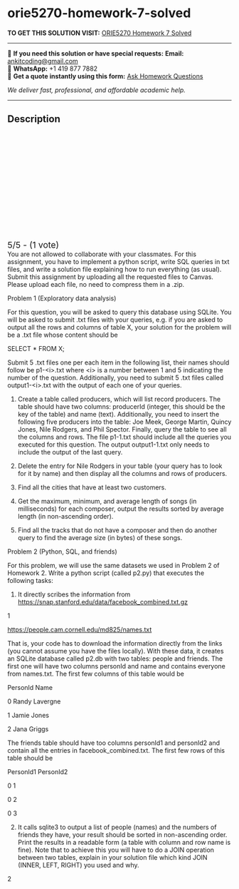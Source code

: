 # orie5270-homework-7-solved
**TO GET THIS SOLUTION VISIT:** [ORIE5270 Homework 7 Solved](https://www.ankitcodinghub.com/product/orie-5270-homework-7-solved/)


---

📩 **If you need this solution or have special requests:** **Email:** ankitcoding@gmail.com  
📱 **WhatsApp:** +1 419 877 7882  
📄 **Get a quote instantly using this form:** [Ask Homework Questions](https://www.ankitcodinghub.com/services/ask-homework-questions/)

*We deliver fast, professional, and affordable academic help.*

---

<h2>Description</h2>



<div class="kk-star-ratings kksr-auto kksr-align-center kksr-valign-top" data-payload="{&quot;align&quot;:&quot;center&quot;,&quot;id&quot;:&quot;116102&quot;,&quot;slug&quot;:&quot;default&quot;,&quot;valign&quot;:&quot;top&quot;,&quot;ignore&quot;:&quot;&quot;,&quot;reference&quot;:&quot;auto&quot;,&quot;class&quot;:&quot;&quot;,&quot;count&quot;:&quot;1&quot;,&quot;legendonly&quot;:&quot;&quot;,&quot;readonly&quot;:&quot;&quot;,&quot;score&quot;:&quot;5&quot;,&quot;starsonly&quot;:&quot;&quot;,&quot;best&quot;:&quot;5&quot;,&quot;gap&quot;:&quot;4&quot;,&quot;greet&quot;:&quot;Rate this product&quot;,&quot;legend&quot;:&quot;5\/5 - (1 vote)&quot;,&quot;size&quot;:&quot;24&quot;,&quot;title&quot;:&quot;ORIE5270  Homework 7 Solved&quot;,&quot;width&quot;:&quot;138&quot;,&quot;_legend&quot;:&quot;{score}\/{best} - ({count} {votes})&quot;,&quot;font_factor&quot;:&quot;1.25&quot;}">

<div class="kksr-stars">

<div class="kksr-stars-inactive">
            <div class="kksr-star" data-star="1" style="padding-right: 4px">


<div class="kksr-icon" style="width: 24px; height: 24px;"></div>
        </div>
            <div class="kksr-star" data-star="2" style="padding-right: 4px">


<div class="kksr-icon" style="width: 24px; height: 24px;"></div>
        </div>
            <div class="kksr-star" data-star="3" style="padding-right: 4px">


<div class="kksr-icon" style="width: 24px; height: 24px;"></div>
        </div>
            <div class="kksr-star" data-star="4" style="padding-right: 4px">


<div class="kksr-icon" style="width: 24px; height: 24px;"></div>
        </div>
            <div class="kksr-star" data-star="5" style="padding-right: 4px">


<div class="kksr-icon" style="width: 24px; height: 24px;"></div>
        </div>
    </div>

<div class="kksr-stars-active" style="width: 138px;">
            <div class="kksr-star" style="padding-right: 4px">


<div class="kksr-icon" style="width: 24px; height: 24px;"></div>
        </div>
            <div class="kksr-star" style="padding-right: 4px">


<div class="kksr-icon" style="width: 24px; height: 24px;"></div>
        </div>
            <div class="kksr-star" style="padding-right: 4px">


<div class="kksr-icon" style="width: 24px; height: 24px;"></div>
        </div>
            <div class="kksr-star" style="padding-right: 4px">


<div class="kksr-icon" style="width: 24px; height: 24px;"></div>
        </div>
            <div class="kksr-star" style="padding-right: 4px">


<div class="kksr-icon" style="width: 24px; height: 24px;"></div>
        </div>
    </div>
</div>


<div class="kksr-legend" style="font-size: 19.2px;">
            5/5 - (1 vote)    </div>
    </div>
You are not allowed to collaborate with your classmates. For this assignment, you have to implement a python script, write SQL queries in txt files, and write a solution file explaining how to run everything (as usual). Submit this assignment by uploading all the requested files to Canvas. Please upload each file, no need to compress them in a .zip.

Problem 1 (Exploratory data analysis)

For this question, you will be asked to query this database using SQLite. You will be asked to submit .txt files with your queries, e.g. if you are asked to output all the rows and columns of table X, your solution for the problem will be a .txt file whose content should be

SELECT * FROM X;

Submit 5 .txt files one per each item in the following list, their names should follow be p1-&lt;i&gt;.txt where &lt;i&gt; is a number between 1 and 5 indicating the number of the question. Additionally, you need to submit 5 .txt files called output1-&lt;i&gt;.txt with the output of each one of your queries.

1. Create a table called producers, which will list record producers. The table should have two columns: producerId (integer, this should be the key of the table) and name (text). Additionally, you need to insert the following five producers into the table: Joe Meek, George Martin, Quincy Jones, Nile Rodgers, and Phil Spector. Finally, query the table to see all the columns and rows. The file p1-1.txt should include all the queries you executed for this question. The output output1-1.txt only needs to include the output of the last query.

2. Delete the entry for Nile Rodgers in your table (your query has to look for it by name) and then display all the columns and rows of producers.

3. Find all the cities that have at least two customers.

4. Get the maximum, minimum, and average length of songs (in milliseconds) for each composer, output the results sorted by average length (in non-ascending order).

5. Find all the tracks that do not have a composer and then do another query to find the average size (in bytes) of these songs.

Problem 2 (Python, SQL, and friends)

For this problem, we will use the same datasets we used in Problem 2 of Homework 2. Write a python script (called p2.py) that executes the following tasks:

1. It directly scribes the information from https://snap.stanford.edu/data/facebook_combined.txt.gz

1

https://people.cam.cornell.edu/md825/names.txt

That is, your code has to download the information directly from the links (you cannot assume you have the files locally). With these data, it creates an SQLite database called p2.db with two tables: people and friends. The first one will have two columns personId and name and contains everyone from names.txt. The first few columns of this table would be

PersonId Name

0 Randy Lavergne

1 Jamie Jones

2 Jana Griggs

The friends table should have too columns personId1 and personId2 and contain all the entries in facebook_combined.txt. The first few rows of this table should be

PersonId1 PersonId2

0 1

0 2

0 3

2. It calls sqlite3 to output a list of people (names) and the numbers of friends they have, your result should be sorted in non-ascending order. Print the results in a readable form (a table with column and row name is fine). Note that to achieve this you will have to do a JOIN operation between two tables, explain in your solution file which kind JOIN (INNER, LEFT, RIGHT) you used and why.

2
